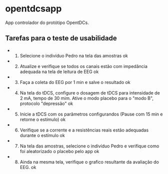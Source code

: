 # opentdcsapp

App controlador do protótipo OpentDCs.

## Tarefas para o teste de usabilidade

- 1) Selecione o indivíduo Pedro na tela das amostras ok
- 2) Atualize e verifique se todos os canais estão com impedância adequada na tela de leitura de EEG ok
- 3) Faça a coleta do EEG por 1 min e salve o resultado ok
- 4) Na tela do tDCS, configure o dosagem de tDCS para intensidade de 2 mA, tempo de 30 mim. Ative o modo placebo para o "modo B", protocolo "depressão" ok
- 5) Inicie a tDCS com os parâmetros configurandos (Pause com 15 min e retorne o estímulo) ok
- 6) Verifique se a corrente e a resistências reais estão adequadas durante o estímulo  ok
- 7) Na tela das amostras, selecione o indivíduo Pedro e verifique como foi aleatorizado o placebo pelo app ok
- 8) Ainda na mesma tela, verifique o grafico resultante da avaliação do EEG. ok


